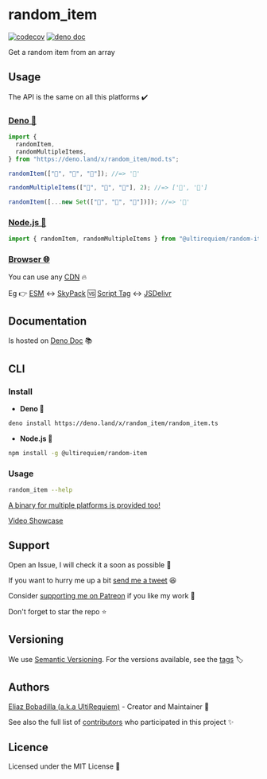 # random_item

[![codecov](https://codecov.io/gh/ultirequiem/random_item/branch/main/graph/badge.svg)](https://codecov.io/gh/ultirequiem/random_item)
[![deno doc](https://doc.deno.land/badge.svg)](https://doc.deno.land/https/deno.land/x/random_item/mod.ts)

Get a random item from an array

## Usage

The API is the same on all this platforms ✔️

### [Deno 🦕](https://deno.land/x/random_item)

```typescript
import {
  randomItem,
  randomMultipleItems,
} from "https://deno.land/x/random_item/mod.ts";

randomItem(["🐴", "🦄", "🌈"]); //=> '🦄'

randomMultipleItems(["🐴", "🦄", "🌈"], 2); //=> ['🌈', '🦄']

randomItem([...new Set(["🐴", "🦄", "🌈"])]); //=> '🌈'
```

### [Node.js 🦖](https://npmjs.com/package/@ultirequiem/random-item)

```ts
import { randomItem, randomMultipleItems } from "@ultirequiem/random-item";
```

### [Browser 🌐](https://developer.mozilla.org/en-US/docs/Glossary/Browser)

You can use any [CDN](https://en.wikipedia.org/wiki/Content_delivery_network) 🔥

Eg 👉
[ESM](https://developer.mozilla.org/en-US/docs/Web/JavaScript/Guide/Modules) ↔️
[SkyPack](https://cdn.skypack.dev/@ultirequiem/random-item) 🆚
[Script Tag](https://developer.mozilla.org/en-US/docs/Web/HTML/Element/script)
↔️ [JSDelivr](https://cdn.jsdelivr.net/npm/@ultirequiem/random-item)

## Documentation

Is hosted on
[Deno Doc](https://doc.deno.land/https://deno.land/x/random_item/mod.ts) 📚

## CLI

### Install

- **Deno 🎃**

```sh
deno install https://deno.land/x/random_item/random_item.ts
```

- **Node.js 🐼**

```sh
npm install -g @ultirequiem/random-item
```

### Usage

```sh
random_item --help
```

[A binary for multiple platforms is provided too!](https://github.com/UltiRequiem/random-item/releases/latest)

[Video Showcase](https://youtu.be/LnQduW2ongY)

## Support

Open an Issue, I will check it a soon as possible 👀

If you want to hurry me up a bit
[send me a tweet](https://twitter.com/UltiRequiem) 😆

Consider [supporting me on Patreon](https://patreon.com/UltiRequiem) if you like
my work 🙏

Don't forget to star the repo ⭐

## Versioning

We use [Semantic Versioning](http://semver.org). For the versions available, see
the [tags](https://github.com/UltiRequiem/random_item/tags) 🏷️

## Authors

[Eliaz Bobadilla (a.k.a UltiRequiem)](https://ultirequiem.com) - Creator and
Maintainer 💪

See also the full list of
[contributors](https://github.com/UltiRequiem/random_item/contributors) who
participated in this project ✨

## Licence

Licensed under the MIT License 📄
